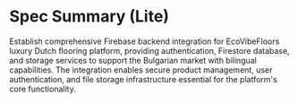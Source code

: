 # Spec Summary (Lite)

Establish comprehensive Firebase backend integration for EcoVibeFloors luxury Dutch flooring platform, providing authentication, Firestore database, and storage services to support the Bulgarian market with bilingual capabilities. The integration enables secure product management, user authentication, and file storage infrastructure essential for the platform's core functionality.